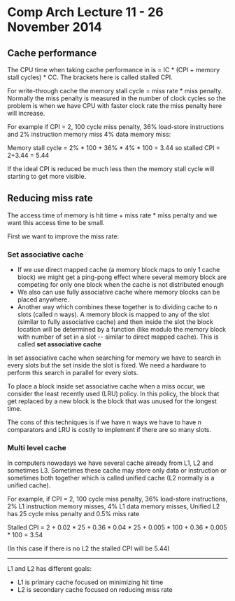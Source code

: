 # Comp Arch Lecture 11 - 26 November 2014

## Cache performance

The CPU time when taking cache performance in is = IC * (CPI + memory stall cycles) * CC. The brackets here is called stalled CPI.

For write-through cache the memory stall cycle = miss rate * miss penalty. Normally the miss penalty is measured in the number of clock cycles so the problem is when we have CPU with faster clock rate the miss penalty here will increase.

For example if CPI = 2, 100 cycle miss penalty, 36% load-store instructions and 2% instruction memory miss 4% data memory miss:

Memory stall cycle = 2% * 100 + 36% * 4% * 100 = 3.44 so stalled CPI = 2+3.44 = 5.44

If the ideal CPI is reduced be much less then the memory stall cycle will starting to get more visible.

## Reducing miss rate

The access time of memory is hit time + miss rate * miss penalty and we want this access time to be small.

First we want to improve the miss rate:

### Set associative cache

- If we use direct mapped cache (a memory block maps to only 1 cache block) we might get a ping-pong effect where several memory block are competing for only one block when the cache is not distributed enough
- We also can use fully associative cache where memory blocks can be placed anywhere.
- Another way which combines these together is to dividing cache to n slots (called n ways). A memory block is mapped to any of the slot (similar to fully associative cache) and then inside the slot the block location will be determined by a function (like modulo the memory block with number of set in a slot -- similar to direct mapped cache). This is called **set associative cache**

In set associative cache when searching for memory we have to search in every slots but the set inside the slot is fixed. We need a hardware to perform this search in parallel for every slots.

To place a block inside set associative cache when a miss occur, we consider the least recently used (LRU) policy. In this policy, the block that get replaced by a new block is the block that was unused for the longest time.

The cons of this techniques is if we have n ways we have to have n comparators and LRU is costly to implement if there are so many slots.

### Multi level cache

In computers nowadays we have several cache already from L1, L2 and sometimes L3. Sometimes these cache may store only data or instruction or sometimes both together which is called unified cache (L2 normally is a unified cache).

For example, if CPI = 2, 100 cycle miss penalty, 36% load-store instructions, 2% L1 instruction memory misses, 4% L1 data memory misses, Unified L2 has 25 cycle miss penalty and 0.5% miss rate

Stalled CPI = 2 + 0.02 * 25 + 0.36 * 0.04 * 25 + 0.005 * 100 + 0.36 * 0.005 * 100 = 3.54

(In this case if there is no L2 the stalled CPI will be 5.44)

----

L1 and L2 has different goals:

- L1 is primary cache focused on minimizing hit time
- L2 is secondary cache focused on reducing miss rate
